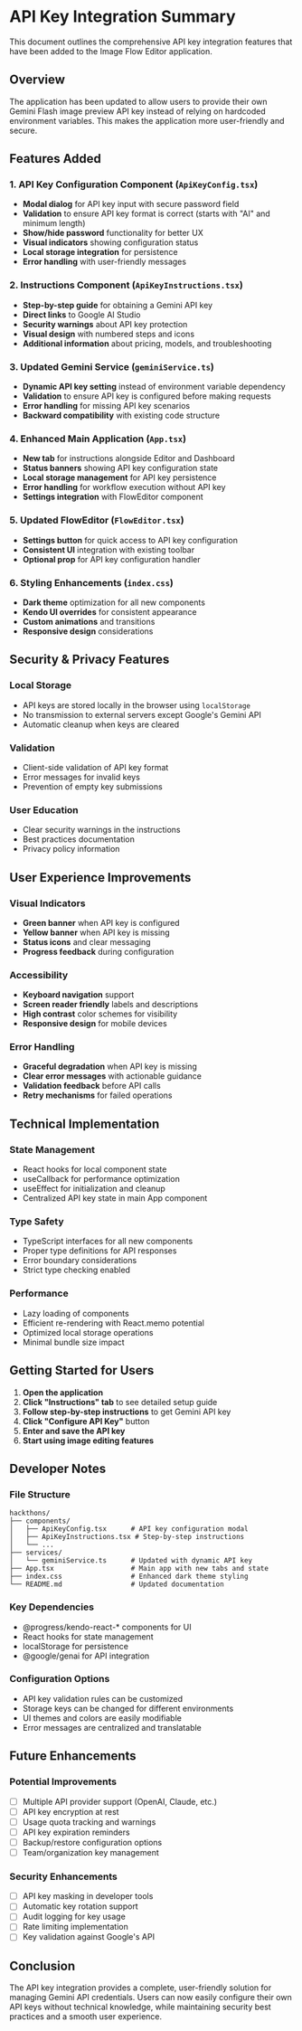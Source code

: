 # API Key Integration Summary

This document outlines the comprehensive API key integration features that have been added to the Image Flow Editor application.

## Overview

The application has been updated to allow users to provide their own Gemini Flash image preview API key instead of relying on hardcoded environment variables. This makes the application more user-friendly and secure.

## Features Added

### 1. API Key Configuration Component (`ApiKeyConfig.tsx`)
- **Modal dialog** for API key input with secure password field
- **Validation** to ensure API key format is correct (starts with "AI" and minimum length)
- **Show/hide password** functionality for better UX
- **Visual indicators** showing configuration status
- **Local storage integration** for persistence
- **Error handling** with user-friendly messages

### 2. Instructions Component (`ApiKeyInstructions.tsx`)
- **Step-by-step guide** for obtaining a Gemini API key
- **Direct links** to Google AI Studio
- **Security warnings** about API key protection
- **Visual design** with numbered steps and icons
- **Additional information** about pricing, models, and troubleshooting

### 3. Updated Gemini Service (`geminiService.ts`)
- **Dynamic API key setting** instead of environment variable dependency
- **Validation** to ensure API key is configured before making requests
- **Error handling** for missing API key scenarios
- **Backward compatibility** with existing code structure

### 4. Enhanced Main Application (`App.tsx`)
- **New tab** for instructions alongside Editor and Dashboard
- **Status banners** showing API key configuration state
- **Local storage management** for API key persistence
- **Error handling** for workflow execution without API key
- **Settings integration** with FlowEditor component

### 5. Updated FlowEditor (`FlowEditor.tsx`)
- **Settings button** for quick access to API key configuration
- **Consistent UI** integration with existing toolbar
- **Optional prop** for API key configuration handler

### 6. Styling Enhancements (`index.css`)
- **Dark theme** optimization for all new components
- **Kendo UI overrides** for consistent appearance
- **Custom animations** and transitions
- **Responsive design** considerations

## Security & Privacy Features

### Local Storage
- API keys are stored locally in the browser using `localStorage`
- No transmission to external servers except Google's Gemini API
- Automatic cleanup when keys are cleared

### Validation
- Client-side validation of API key format
- Error messages for invalid keys
- Prevention of empty key submissions

### User Education
- Clear security warnings in the instructions
- Best practices documentation
- Privacy policy information

## User Experience Improvements

### Visual Indicators
- **Green banner** when API key is configured
- **Yellow banner** when API key is missing
- **Status icons** and clear messaging
- **Progress feedback** during configuration

### Accessibility
- **Keyboard navigation** support
- **Screen reader friendly** labels and descriptions
- **High contrast** color schemes for visibility
- **Responsive design** for mobile devices

### Error Handling
- **Graceful degradation** when API key is missing
- **Clear error messages** with actionable guidance
- **Validation feedback** before API calls
- **Retry mechanisms** for failed operations

## Technical Implementation

### State Management
- React hooks for local component state
- useCallback for performance optimization
- useEffect for initialization and cleanup
- Centralized API key state in main App component

### Type Safety
- TypeScript interfaces for all new components
- Proper type definitions for API responses
- Error boundary considerations
- Strict type checking enabled

### Performance
- Lazy loading of components
- Efficient re-rendering with React.memo potential
- Optimized local storage operations
- Minimal bundle size impact

## Getting Started for Users

1. **Open the application**
2. **Click "Instructions" tab** to see detailed setup guide
3. **Follow step-by-step instructions** to get Gemini API key
4. **Click "Configure API Key"** button
5. **Enter and save the API key**
6. **Start using image editing features**

## Developer Notes

### File Structure
```
hackthons/
├── components/
│   ├── ApiKeyConfig.tsx      # API key configuration modal
│   ├── ApiKeyInstructions.tsx # Step-by-step instructions
│   └── ...
├── services/
│   └── geminiService.ts      # Updated with dynamic API key
├── App.tsx                   # Main app with new tabs and state
├── index.css                 # Enhanced dark theme styling
└── README.md                 # Updated documentation
```

### Key Dependencies
- @progress/kendo-react-* components for UI
- React hooks for state management
- localStorage for persistence
- @google/genai for API integration

### Configuration Options
- API key validation rules can be customized
- Storage keys can be changed for different environments
- UI themes and colors are easily modifiable
- Error messages are centralized and translatable

## Future Enhancements

### Potential Improvements
- [ ] Multiple API provider support (OpenAI, Claude, etc.)
- [ ] API key encryption at rest
- [ ] Usage quota tracking and warnings
- [ ] API key expiration reminders
- [ ] Backup/restore configuration options
- [ ] Team/organization key management

### Security Enhancements
- [ ] API key masking in developer tools
- [ ] Automatic key rotation support
- [ ] Audit logging for key usage
- [ ] Rate limiting implementation
- [ ] Key validation against Google's API

## Conclusion

The API key integration provides a complete, user-friendly solution for managing Gemini API credentials. Users can now easily configure their own API keys without technical knowledge, while maintaining security best practices and a smooth user experience.